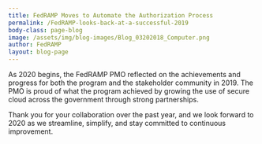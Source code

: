 ```yaml
---
title: FedRAMP Moves to Automate the Authorization Process
permalink: /FedRAMP-looks-back-at-a-successful-2019
body-class: page-blog
image: /assets/img/blog-images/Blog_03202018_Computer.png
author: FedRAMP
layout: blog-page
---
```


As 2020 begins, the FedRAMP PMO reflected on the achievements and progress for both the program and the stakeholder community in 2019. The PMO is proud of what the program achieved by growing the use of secure cloud across the government through strong partnerships.
 
Thank you for your collaboration over the past year, and we look forward to 2020 as we streamline, simplify, and stay committed to continuous improvement.

